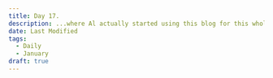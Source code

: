 ```yaml
---
title: Day 17.
description: ...where Al actually started using this blog for this whole project.
date: Last Modified
tags: 
  - Daily
  - January
draft: true
---
```

